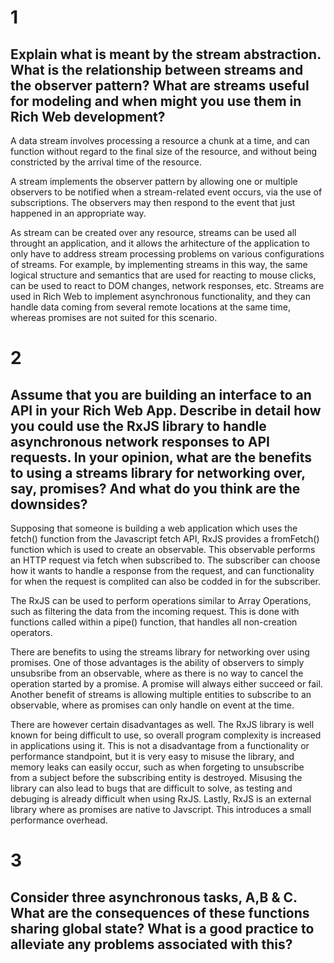 # 1

## Explain what is meant by the stream abstraction. What is the relationship between streams and the observer pattern? What are streams useful for modeling and when might you use them in Rich Web development?

A data stream involves processing a resource a chunk at a time, and can function without regard to the final size of the resource, and without being constricted by the arrival time of the resource.

A stream implements the observer pattern by allowing one or multiple observers to be notified when a stream-related event occurs, via the use of subscriptions. The observers may then respond to the event that just happened in an appropriate way.

As stream can be created over any resource, streams can be used all throught an application, and it allows the arhitecture of the application to only have to address stream processing problems on various configurations of streams. For example, by implementing streams in this way, the same logical structure and semantics that are used for reacting to mouse clicks, can be used to react to DOM changes, network responses, etc. Streams are used in Rich Web to implement asynchronous functionality, and they can handle data coming from several remote locations at the same time, whereas promises are not suited for this scenario.


# 2

## Assume that you are building an interface to an API in your Rich Web App. Describe in detail how you could use the RxJS library to handle asynchronous network responses to API requests. In your opinion, what are the benefits to using a streams library for networking over, say, promises? And what do you think are the downsides?

Supposing that someone is building a web application which uses the fetch() function from the Javascript fetch API, RxJS provides a fromFetch() function which is used to create an observable. This observable performs an HTTP request via fetch when subscribed to. The subscriber can choose how it wants to handle a response from the request, and can functionality for when the request is complited can also be codded in for the subscriber. 

The RxJS can be used to perform operations similar to Array Operations, such as filtering the data from the incoming request. This is done with functions called within a pipe() function, that handles all non-creation operators.

There are benefits to using the streams library for networking over using promises. One of those advantages is the ability of observers to simply unsubsribe from an observable, where as there is no way to cancel the operation started by a promise. A promise will always either succeed or fail. Another benefit of streams is allowing multiple entities to subscribe to an observable, where as promises can only handle on event at the time.

There are however certain disadvantages as well. The RxJS library is well known for being difficult to use, so overall program complexity is increased in applications using it. This is not a disadvantage from a functionality or performance standpoint, but it is very easy to misuse the library, and memory leaks can easily occur, such as when forgeting to unsubscribe from a subject before the subscribing entity is destroyed. Misusing the library can also lead to bugs that are difficult to solve, as testing and debuging is already difficult when using RxJS. Lastly, RxJS is an external library where as promises are native to Javscript. This introduces a small performance overhead.

# 3

## Consider three asynchronous tasks, A,B & C. What are the consequences of these functions sharing global state? What is a good practice to alleviate any problems associated with this?